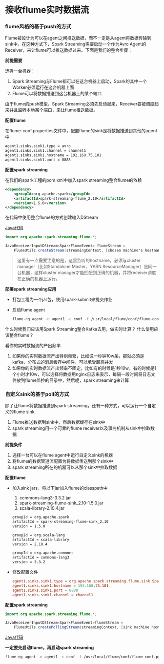 # 接收flume实时数据流

### flume风格的基于push的方式

Flume被设计为可以在agent之间推送数据，而不一定是从agent将数据传输到sink中。在这种方式下，Spark Streaming需要启动一个作为Avro Agent的Receiver，来让flume可以推送数据过来。下面是我们的整合步骤：

**前提需要**

选择一台机器：

1. Spark Streaming与Flume都可以在这台机器上启动，Spark的其中一个Worker必须运行在这台机器上面
2. Flume可以将数据推送到这台机器上的某个端口

由于flume的push模型，Spark Streaming必须先启动起来，Receiver要被调度起来并且监听本地某个端口，来让flume推送数据。

**配置flume**

在flume-conf.properties文件中，配置flume的sink是将数据推送到其他的agent中

```sh
agent1.sinks.sink1.type = avro
agent1.sinks.sink1.channel = channel1
agent1.sinks.sink1.hostname = 192.168.75.101
agent1.sinks.sink1.port = 8888
```

**配置spark streaming**

在我们的spark工程的pom.xml中加入spark streaming整合flume的依赖

```xml
<dependency>
    <groupId>org.apache.spark</groupId>
    <artifactId>spark-streaming-flume_2.10</artifactId>
    <version>1.5.0</version>
</dependency>
```

在代码中使用整合flume的方式创建输入DStream

[Java代码](src/FlumePushWordCount.java)

```java
import org.apache.spark.streaming.flume.*;

JavaReceiverInputDStream<SparkFlumeEvent> flumeStream =
	FlumeUtils.createStream(streamingContext, [chosen machine's hostname], [chosen port]);
```

> 这里有一点需要注意的是，这里监听的hostname，必须与cluster manager（比如Standalone Master、YARN ResourceManager）是同一台机器，这样cluster manager才能匹配到正确的机器，并将receiver调度在正确的机器上运行。

**部署spark streaming应用**

- 打包工程为一个jar包，使用spark-submit来提交作业

- 启动flume agent

  ```sh
  flume-ng agent -n agent1 -c conf -f /usr/local/flume/conf/flume-conf.properties -Dflume.root.logger=DEBUG,console
  ```


什么时候我们应该用Spark Streaming整合Kafka去用，做实时计算？
什么使用应该整合flume？

看你的实时数据流的产出频率

1. 如果你的实时数据流产出特别频繁，比如说一秒钟10w条，那就必须是kafka，分布式的消息缓存中间件，可以承受超高并发
2. 如果你的实时数据流产出频率不固定，比如有的时候是1秒10w，有的时候是1个小时才10w，可以选择将数据用nginx日志来表示，每隔一段时间将日志文件放到flume监控的目录中，然后呢，spark streaming来计算

### 自定义sink的基于poll的方式

除了让flume将数据推送到spark streaming，还有一种方式，可以运行一个自定义的flume sink

1. Flume推送数据到sink中，然后数据缓存在sink中
2. spark streaming用一个可靠的flume receiver以及事务机制从sink中拉取数据

**前提条件**

1. 选择一台可以在flume agent中运行自定义sink的机器
2. 将flume的数据管道流配置为将数据传送到那个sink中
3. spark streaming所在的机器可以从那个sink中拉取数据

**配置flume**

- 加入sink jars，将以下jar加入flume的classpath中

  1. commons-lang3-3.3.2.jar
  2. spark-streaming-flume-sink_2.10-1.5.0.jar
  3. scala-library-2.10.4.jar

  ```xml
  groupId = org.apache.spark
  artifactId = spark-streaming-flume-sink_2.10
  version = 1.5.0
  
  groupId = org.scala-lang
  artifactId = scala-library
  version = 2.10.4
  
  groupId = org.apache.commons
  artifactId = commons-lang3
  version = 3.3.2
  ```

- 修改配置文件

  ```conf
  agent1.sinks.sink1.type = org.apache.spark.streaming.flume.sink.SparkSink
  agent1.sinks.sink1.hostname = 192.168.75.101
  agent1.sinks.sink1.port = 8888
  agent1.sinks.sink1.channel = channel1
  ```

**配置spark streaming**

```java
import org.apache.spark.streaming.flume.*;

JavaReceiverInputDStream<SparkFlumeEvent>flumeStream =
	FlumeUtils.createPollingStream(streamingContext, [sink machine hostname], [sink port]);
```

[Java代码](src/FlumePollWordCount.java)

**一定要先启动flume，再启动spark streaming**

```sh
flume-ng agent -n agent1 -c conf -f /usr/local/flume/conf/flume-conf.properties -Dflume.root.logger=DEBUG,console
```



